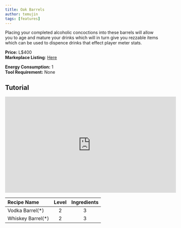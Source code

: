 ```yaml
---
title: Oak Barrels
author: temujin
tags: [features]
---
```

Placing your completed alcoholic concoctions into these barrels will allow you to age and mature your drinks which will in turn give you rezzable items which can be used to dispence drinks that effect player meter stats.

**Price:** L$400<br>
**Markeplace Listing**: [Here](https://marketplace.secondlife.com/p/SLC-Craftables-Oak-Barrels/19585801)<br>

**Energy Consumption:** 1<br>
**Tool Requirement:** None

## Tutorial
<iframe width="560" height="315" src="https://www.youtube.com/embed/4uBKn_1LO2Q" frameborder="0" allow="accelerometer; autoplay; encrypted-media; gyroscope; picture-in-picture" allowfullscreen></iframe>

| Recipe Name       | Level | Ingredients |
|:------------------|:-----:|:-----------:|
| Vodka Barrel(*)   |   2   |     3       |
| Whiskey Barrel(*) |   2   |     3       |
